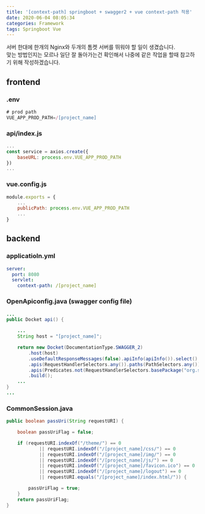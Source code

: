 ```yaml
---
title: '[context-path] springboot + swagger2 + vue context-path 적용'
date: 2020-06-04 08:05:34
categories: Framework
tags: Springboot Vue
---
```


서버 한대에 한개의 Nginx와 두개의 톰켓 서버를 뛰워야 할 일이 생겼습니다.<br />
맞는 방법인지는 모르나 일단 잘 돌아가는건 확인해서 나중에 같은 작업을 할때 참고하기 위해 작성하겠습니다.

## frontend

### .env

```js
# prod path
VUE_APP_PROD_PATH=/[project_name]
```

### api/index.js

```js
...
const service = axios.create({
    baseURL: process.env.VUE_APP_PROD_PATH
})
...
```

### vue.config.js

```js
module.exports = {
	...
    publicPath: process.env.VUE_APP_PROD_PATH
	...
}
```

## backend

### applicatioln.yml

```yml
server:
  port: 8080
  servlet:
    context-path: /[project_name]
```

### OpenApiconfig.java (swagger config file)

```java
...
public Docket api() {

    ...
    String host = "[project_name]";

    return new Docket(DocumentationType.SWAGGER_2)
        .host(host)
        .useDefaultResponseMessages(false).apiInfo(apiInfo()).select()
        .apis(RequestHandlerSelectors.any()).paths(PathSelectors.any())
        .apis(Predicates.not(RequestHandlerSelectors.basePackage("org.springframework.boot")))
        .build();
    ...
}
...
```

### CommonSession.java

```java
public boolean passUri(String requestURI) {

    boolean passUriFlag = false;

    if (requestURI.indexOf("/theme/") == 0
            || requestURI.indexOf("/[project_name]/css/") == 0
            || requestURI.indexOf("/[project_name]/img/") == 0
            || requestURI.indexOf("/[project_name]/js/") == 0
            || requestURI.indexOf("/[project_name]/favicon.ico") == 0
            || requestURI.indexOf("/[project_name]/logout") == 0
            || requestURI.equals("/[project_name]/index.html/")) {

        passUriFlag = true;
    }
    return passUriFlag;
}
```

```toc

```
